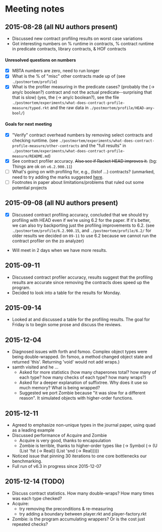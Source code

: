 Meeting notes
=============

2015-08-28 (all NU authors present)
-----------------------------------
  * Discussed new contract profiling results on worst case variations
  * Got interesting numbers on % runtime in contracts, % contract runtime
    in predicate contracts, library contracts, & HOF contracts

####  Unresolved questions on numbers
  * [X] MBTA numbers are zero, need to run longer
  * [X] What is the % of "misc" other contracts made up of (see `./postmortem/profile`)
  * [X] What is the profiler measuring in the predicate cases?
        (probably the (-> any/c boolean?) contract and not the
         actual predicate--surprising that that is slow)
        (yes, the (-> any/c boolean?), see the file `./postmortem/experiments/what-does-contract-profile-measure/typed.rkt`
         and the raw data in `./postmortem/profile/HEAD-any-bool/`)

####  Goals for next meeting
  * [X] "Verify" contract overhead numbers by removing select contracts and
        checking runtime.
        (see `./postmortem/experiments/what-does-contract-profile-measure/other-contracts`
         and the "full results" in `./postmortem/experiments/what-does-contract-profile-measure/README.md`)
  * [X] See contract profiler accuracy.
      ~~Also see if Racket HEAD improves it.~~ (bg: Things are ok on `v6.2.900.11`)
  * [ ] What's going on with profiling for, e.g., (listof ...) contracts?
        (unmarked, need to try adding the marks suggested [here](http://github.com/nuprl/gradual-typing-performance/pull/96).
  * [ ] Footnotes in paper about limitations/problems that ruled out some
        potential projects

2015-09-08 (all NU authors present)
-----------------------------------
  * [X] Discussed contract profiling accuracy, concluded that we should try
    profiling with HEAD even if we're using 6.2 for the paper. If it's
    better, we can also try backporting just the profiling improvements to 6.2.
    (see `./postmortem/profile/6.2.900.15`, and `./postmortem/profile/6.2/` for older results
     we decided on `09-11` to use 6.2 because we cannot run the contract profiler
     on the zo analyzer)
  * Will meet in 2 days when we have more results.

2015-09-11
----------
  * Discussed contract profiler accuracy, results suggest that the
    profiling results are accurate since removing the contracts does speed
    up the program.
  * Decided to look into a table for the results for Monday.

2015-09-14
----------
  * Looked at and discussed a table for the profiling results. The goal for
    Friday is to begin some prose and discuss the reviews.

2015-12-04
----------
  * Diagnosed issues with forth and fsmoo. Complex object types were being double-wrapped.
    (In fsmoo, a method changed object state and returned 'this'. Returning 'void' would not add wraps.)
  * samth visited and he ...
    - Asked for more statistics (how many chaperones total? how many of each type? how many checks of each type? how many wraps?)
    - Asked for a deeper explanation of suffixtree. Why does it use so much memory? What is being wrapped?
    - Suggested we port Zombie because "it was slow for a different reason". It simulated objects with higher-order functions.

2015-12-11
----------
  * Agreed to emphasize non-unique types in the journal paper, using quad as a leading example
  * Discussed performance of Acquire and Zombie
    - Acquire is very good, thanks to encapsulation
    - Zombie is terrible, thanks to higher-order types like (-> Symbol (-> (U (List 'fst (-> Real)) (List 'snd (-> Real)))))
  * Noticed issue that pinning 30 iterations to one core bottlenecks our benchmarking.
  * Full run of v6.3 in progress since 2015-12-07


2015-12-14 (TODO)
----------
  * Discuss contract statistics. How many double-wraps? How many times was each type checked?
  * Acquire:
    - try removing the preconditions & re-measuring
    - try adding a boundary between player.rkt and player-factory.rkt
  * Zombie: is the program accumulating wrappers? Or is the cost just repeated checks?
